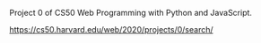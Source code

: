 Project 0 of CS50 Web Programming with Python and JavaScript.

https://cs50.harvard.edu/web/2020/projects/0/search/
